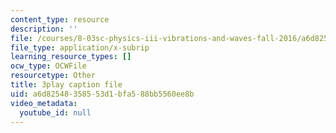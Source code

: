 ```yaml
---
content_type: resource
description: ''
file: /courses/8-03sc-physics-iii-vibrations-and-waves-fall-2016/a6d82548358553d1bfa588bb5560ee8b_VkbtIDSHfSc.vtt
file_type: application/x-subrip
learning_resource_types: []
ocw_type: OCWFile
resourcetype: Other
title: 3play caption file
uid: a6d82548-3585-53d1-bfa5-88bb5560ee8b
video_metadata:
  youtube_id: null
---
```

